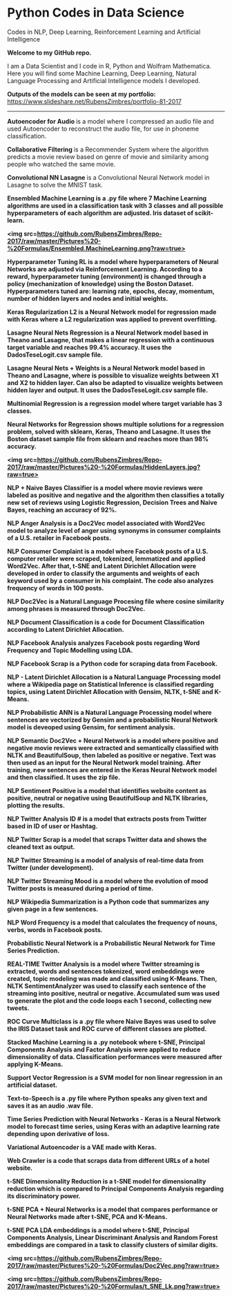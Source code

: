 # Python Codes in Data Science

Codes in NLP, Deep Learning, Reinforcement Learning and Artificial Intelligence

<b> Welcome to my GitHub repo. </b>

I am a Data Scientist and I code in R, Python and Wolfram Mathematica. Here you will find some Machine Learning, Deep Learning, Natural Language Processing and Artificial Intelligence models I developed.

<b> Outputs of the models can be seen at my portfolio: </b> https://www.slideshare.net/RubensZimbres/portfolio-81-2017

----------------

<b> Autoencoder for Audio  </b> is a model where I compressed an audio file and used Autoencoder to reconstruct the audio file, for use in phoneme classification.

<b> Collaborative Filtering  </b> is a Recommender System where the algorithm predicts a movie review based on genre of movie and similarity among people who watched the same movie.

<b> Convolutional NN Lasagne  </b> is a Convolutional Neural Network model in Lasagne to solve the MNIST task.

<b> Ensembled Machine Learning is a .py file where 7 Machine Learning algorithms are used in a classification task with 3 classes and all possible hyperparameters of each algorithm are adjusted. Iris dataset of scikit-learn.

<img src=https://github.com/RubensZimbres/Repo-2017/raw/master/Pictures%20-%20Formulas/Ensembled.MachineLearning.png?raw=true>

<b> Hyperparameter Tuning RL  </b> is a model where hyperparameters of Neural Networks are adjusted via Reinforcement Learning. According to a reward, hyperparameter tuning (environment) is changed through a policy (mechanization of knowledge) using the Boston Dataset. Hyperparameters tuned are: learning rate, epochs, decay, momentum, number of hidden layers and nodes and initial weights.

<b> Keras Regularization L2  </b> is a Neural Network model for regression made with Keras where a L2 regularization was applied to prevent overfitting.

<b> Lasagne Neural Nets Regression  </b> is a Neural Network model based in Theano and Lasagne, that makes a linear regression with a continuous target variable and reaches 99.4% accuracy. It uses the DadosTeseLogit.csv sample file.

<b> Lasagne Neural Nets + Weights  </b> is a Neural Network model based in Theano and Lasagne, where is possible to visualize weights between X1 and X2 to hidden layer. Can also be adapted to visualize weights between hidden layer and output. It uses the DadosTeseLogit.csv sample file.

<b> Multinomial Regression  </b> is a regression model where target variable has 3 classes.

<b> Neural Networks for Regression  </b> shows multiple solutions for a regression problem, solved with sklearn, Keras, Theano and Lasagne. It uses the Boston dataset sample file from sklearn and reaches more than 98% accuracy.

<img src=https://github.com/RubensZimbres/Repo-2017/raw/master/Pictures%20-%20Formulas/HiddenLayers.jpg?raw=true>

<b> NLP + Naive Bayes Classifier  </b> is a model where movie reviews were labeled as positive and negative and the algorithm then classifies a totally new set of reviews using Logistic Regression, Decision Trees and Naive Bayes, reaching an accuracy of 92%.

<b> NLP Anger Analysis  </b> is a Doc2Vec model associated with Word2Vec model to analyze level of anger using synonyms in consumer complaints of a U.S. retailer in Facebook posts.

<b> NLP Consumer Complaint  </b> is a model where Facebook posts of a U.S. computer retailer were scraped, tokenized, lemmatized and applied Word2Vec. After that, t-SNE and Latent Dirichlet Allocation were developed in order to classify the arguments and weights of each keyword used by a consumer in his complaint. The code also analyzes frequency of words in 100 posts.

<b> NLP Doc2Vec  </b> is a Natural Language Procesing file where cosine similarity among phrases is measured through Doc2Vec.

<b> NLP Document Classification  </b> is a code for Document Classification according to Latent Dirichlet Allocation.

<b> NLP Facebook Analysis  </b> analyzes Facebook posts regarding Word Frequency and Topic Modelling using LDA.

<b> NLP Facebook Scrap  </b> is a Python code for scraping data from Facebook.

<b> NLP - Latent Dirichlet Allocation  </b> is a Natural Language Processing model where a Wikipedia page on Statistical Inference is classified regarding topics, using Latent Dirichlet Allocation with Gensim, NLTK, t-SNE and K-Means.

<b> NLP Probabilistic ANN  </b> is a Natural Language Processing model where sentences are vectorized by Gensim and a probabilistic Neural Network model is deveoped using Gensim, for sentiment analysis.

<b> NLP Semantic Doc2Vec + Neural Network  </b> is a model where positive and negative movie reviews were extracted and semantically classified with NLTK and BeautifulSoup, then labeled as positive or negative. Text was then used as an input for the Neural Network model training. After training, new sentences are entered in the Keras Neural Network model and then classified. It uses the zip file.

<b> NLP Sentiment Positive  </b> is a model that identifies website content as positive, neutral or negative using BeautifulSoup and NLTK libraries, plotting the results.

<b> NLP Twitter Analysis ID #  </b> is a model that extracts posts from Twitter based in ID of user or Hashtag.

<b> NLP Twitter Scrap  </b> is a model that scraps Twitter data and shows the cleaned text as output.

<b> NLP Twitter Streaming  </b> is a model of analysis of real-time data from Twitter (under development).

<b> NLP Twitter Streaming Mood  </b> is a model where the evolution of mood Twitter posts is measured during a period of time.

<b> NLP Wikipedia Summarization  </b> is a Python code that summarizes any given page in a few sentences.

<b> NLP Word Frequency  </b> is a model that calculates the frequency of nouns, verbs, words in Facebook posts.

<b> Probabilistic Neural Network  </b> is a Probabilistic Neural Network for Time Series Prediction.

<b> REAL-TIME Twitter Analysis  </b> is a model where Twitter streaming is extracted, words and sentences tokenized, word embeddings were created, topic modeling was made and classified using K-Means. Then, NLTK SentimentAnalyzer was used to classify each sentence of the streaming into positive, neutral or negative. Accumulated sum was used to generate the plot and the code loops each 1 second, collecting new tweets.

<b> ROC Curve Multiclass  </b> is a .py file where Naive Bayes was used to solve the IRIS Dataset task and ROC curve of different classes are plotted.

<b> Stacked Machine Learning  </b> is a .py notebook where t-SNE, Principal Components Analysis and Factor Analysis were applied to reduce dimensionality of data. Classification performances were measured after applying K-Means.

<b> Support Vector Regression  </b> is a SVM model for non linear regression in an artificial dataset.

<b> Text-to-Speech  </b> is a .py file where Python speaks any given text and saves it as an audio .wav file.

<b> Time Series Prediction with Neural Networks - Keras </b>  is a Neural Network model to forecast time series, using Keras with an adaptive learning rate depending upon derivative of loss.

<b> Variational Autoencoder  </b> is a VAE made with Keras.

<b> Web Crawler  </b> is a code that scraps data from different URLs of a hotel website.

<b> t-SNE Dimensionality Reduction  </b> is a t-SNE model for dimensionality reduction which is compared to Principal Components Analysis regarding its discriminatory power.

<b> t-SNE PCA + Neural Networks  </b> is a model that compares performance or Neural Networks made after t-SNE, PCA and K-Means.

<b> t-SNE PCA LDA embeddings </b> is a model where t-SNE, Principal Components Analysis, Linear Discriminant Analysis and Random Forest embeddings are compared in a task to classify clusters of similar digits.

<img src=https://github.com/RubensZimbres/Repo-2017/raw/master/Pictures%20-%20Formulas/Doc2Vec.png?raw=true>

<img src=https://github.com/RubensZimbres/Repo-2017/raw/master/Pictures%20-%20Formulas/t_SNE_Lk.png?raw=true>
